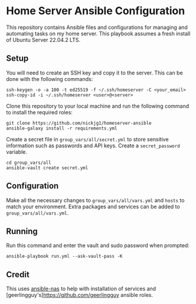 # Home Server Ansible Configuration

This repository contains Ansible files and configurations for managing and automating tasks on my home server. This playbook assumes a fresh install of Ubuntu Server 22.04.2 LTS.

## Setup

You will need to create an SSH key and copy it to the server. This can be done with the following commands:

```
ssh-keygen -o -a 100 -t ed25519 -f ~/.ssh/homeserver -C <your_email>
ssh-copy-id -i ~/.ssh/homeserver <user>@<server>
```

Clone this repository to your local machine and run the following command to install the required roles:

```
git clone https://github.com/nickjg1/homeserver-ansible
ansible-galaxy install -r requirements.yml
```

Create a secret file in `group_vars/all/secret.yml` to store sensitive information such as passwords and API keys. Create a `secret_password` variable.

```
cd group_vars/all
ansible-vault create secret.yml
```

## Configuration

Make all the necessary changes to `group_vars/all/vars.yml` and `hosts` to match your environment. Extra packages and services can be added to `group_vars/all/vars.yml`.

## Running

Run this command and enter the vault and sudo password when prompted:

```
ansible-playbook run.yml --ask-vault-pass -K
```

## Credit

This uses [ansible-nas](https://github.com/davestephens/ansible-nas) to help with installation of services and [geerlingguy's]https://github.com/geerlingguy ansible roles.
